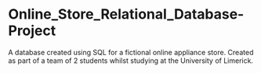 # Online_Store_Relational_Database-Project
A database created using SQL for a fictional online appliance store.  Created as part of a team of 2 students whilst studying at the University of Limerick.
